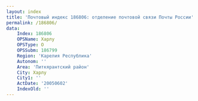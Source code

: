 ```yaml
---
layout: index
title: 'Почтовый индекс 186806: отделение почтовой связи Почты России'
permalink: /186806/
data:
    Index: 186806
    OPSName: Харлу
    OPSType: О
    OPSSubm: 186799
    Region: 'Карелия Республика'
    Autonom: ''
    Area: 'Питкярантский район'
    City: Харлу
    City1: ''
    ActDate: '20050602'
    IndexOld: ''
---
```

